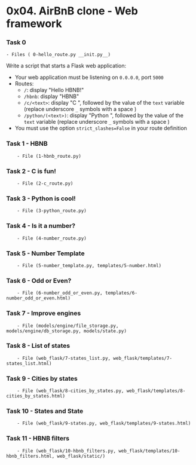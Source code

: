 # 0x04. AirBnB clone - Web framework

### Task 0
	- Files ( 0-hello_route.py __init.py__)
<!-- Task Body -->
  <p>Write a script that starts a Flask web application:</p>

<ul>
<li>Your web application must be listening on <code>0.0.0.0</code>, port <code>5000</code></li>
<li>Routes:

<ul>
<li><code>/</code>: display &quot;Hello HBNB!&quot;</li>
<li><code>/hbnb</code>: display &quot;HBNB&quot;</li>
<li><code>/c/&lt;text&gt;</code>: display &quot;C &quot;, followed by the value of the <code>text</code> variable (replace underscore <code>_</code> symbols with a space <code></code>)</li>
<li><code>/python/(&lt;text&gt;)</code>: display &quot;Python &quot;, followed by the value of the <code>text</code> variable (replace underscore <code>_</code> symbols with a space <code></code>)

</ul>
<li>You must use the option <code>strict_slashes=False</code> in your route definition</li>
</ul>

### Task 1 - HBNB
        - File (1-hbnb_route.py)


### Task 2 - C is fun!
        - File (2-c_route.py)


### Task 3 - Python is cool!
        - File (3-python_route.py)


### Task 4 - Is it a number?
        - File (4-number_route.py)

### Task 5 - Number Template
        - File (5-number_template.py, templates/5-number.html)

### Task 6 - Odd or Even?
        - File (6-number_odd_or_even.py, templates/6-number_odd_or_even.html)


### Task 7 - Improve engines
        - File (models/engine/file_storage.py, models/engine/db_storage.py, models/state.py)


### Task 8 - List of states
        - File (web_flask/7-states_list.py, web_flask/templates/7-states_list.html)


### Task 9 - Cities by states
        - File (web_flask/8-cities_by_states.py, web_flask/templates/8-cities_by_states.html)


### Task 10 - States and State
        - File (web_flask/9-states.py, web_flask/templates/9-states.html)



### Task 11 - HBNB filters
        - File (web_flask/10-hbnb_filters.py, web_flask/templates/10-hbnb_filters.html, web_flask/static/)
